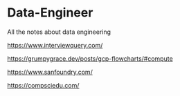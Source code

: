 # Data-Engineer
All the notes about data engineering


https://www.interviewquery.com/

https://grumpygrace.dev/posts/gcp-flowcharts/#compute

https://www.sanfoundry.com/

https://compsciedu.com/
